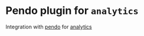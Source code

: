 # Pendo plugin for `analytics`

Integration with [pendo](https://pendo.io/) for [analytics](https://www.npmjs.com/package/analytics)

